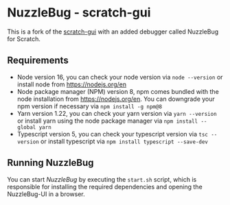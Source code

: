 # NuzzleBug - scratch-gui

This is a fork of the [scratch-gui](https://github.com/scratchfoundation/scratch-gui) with an added debugger
called NuzzleBug for Scratch.

## Requirements

- Node version 16, you can check your node version via `node --version` or install node from https://nodejs.org/en
- Node package manager (NPM) version 8, npm comes bundled with the node installation from https://nodejs.org/en. You can downgrade your npm version if necessary via `npm install -g npm@8`
- Yarn version 1.22, you can check your yarn version via `yarn --version` or install yarn using the node package manager
via `npm install --global yarn`
- Typescript version 5, you can check your typescript version via `tsc --version` or install typescript via `npm install typescript --save-dev`

## Running NuzzleBug

You can start *NuzzleBug* by executing the `start.sh` script, which is responsible for installing the required dependencies and opening the NuzzleBug-UI in a browser.
